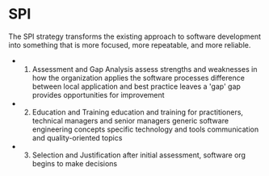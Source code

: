 # SPI
The SPI strategy transforms the existing approach to software development into something that is more focused, more repeatable, and more reliable.
- 1. Assessment and Gap Analysis
	  assess strengths and weaknesses in how the organization applies the software processes
	  difference between local application and best practice leaves a 'gap' 
	  gap provides opportunities for improvement
- 2. Education and Training
	  education and training for practitioners, technical managers and senior managers
	  generic software engineering concepts
	  specific technology and tools
	  communication and quality-oriented topics
- 3. Selection and Justification
	  after initial assessment, software org begins to make decisions
	  